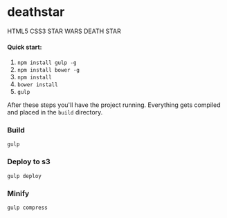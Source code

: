 deathstar
==================

HTML5 CSS3 STAR WARS DEATH STAR

#### Quick start:

1. `npm install gulp -g`
2. `npm install bower -g`
3. `npm install`
3. `bower install`
4. `gulp`

After these steps you'll have the project running. Everything gets compiled and placed in the `build` directory.

### Build

`gulp`

### Deploy to s3

`gulp deploy`

### Minify

`gulp compress`
